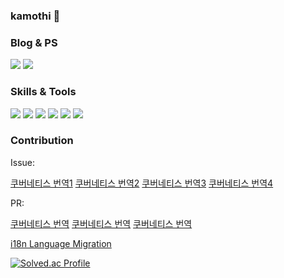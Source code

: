 ### kamothi 👋 
 
### Blog & PS
<p>
  <a href="https://blog.naver.com/kamothi" target="_blank"><img src="https://img.shields.io/badge/Blog-00C244?style=flat-square&logo=naver&logoColor=white"/></a>
  <a href="https://solved.ac/rhkddlf7911" target="_blank"><img src="https://img.shields.io/badge/Solved.ac-0A66C2?style=flat-square&logo=codeforces&logoColor=white"/></a>
</p>

### Skills & Tools
<p>
  <img src="https://img.shields.io/badge/spring-%236DB33F.svg?style=for-the-badge&logo=spring&logoColor=white"/>
  <img src="https://img.shields.io/badge/java-%23ED8B00.svg?style=for-the-badge&logo=openjdk&logoColor=white"/>
  <img src="https://img.shields.io/badge/c++-%2300599C.svg?style=for-the-badge&logo=c%2B%2B&logoColor=white"/>
  <img src="https://img.shields.io/badge/c-%2300599C.svg?style=for-the-badge&logo=c&logoColor=white"/>
  <img src="https://img.shields.io/badge/mysql-%2300f.svg?style=for-the-badge&logo=mysql&logoColor=white"/>
  <img src="https://img.shields.io/badge/MongoDB-%234ea94b.svg?style=for-the-badge&logo=mongodb&logoColor=white"/>
</p>

### Contribution
Issue:

[쿠버네티스 번역1](https://github.com/kubernetes/website/issues/51806)
[쿠버네티스 번역2](https://github.com/kubernetes/website/issues/52022)
[쿠버네티스 번역3](https://github.com/kubernetes/website/issues/52117)
[쿠버네티스 번역4](https://github.com/kubernetes/website/issues/51805)

PR:

[쿠버네티스 번역](https://github.com/kubernetes/website/pull/51860)
[쿠버네티스 번역](https://github.com/kubernetes/website/pull/52116)
[쿠버네티스 번역](https://github.com/kubernetes/website/pull/52261)

[i18n Language Migration](https://review.opendev.org/c/openstack/i18n/+/961371)


<!-- #### ⭐ Projects -->

[![Solved.ac Profile](http://mazassumnida.wtf/api/v2/generate_badge?boj=rhkddlf7911)](https://solved.ac/rhkddlf7911/)
